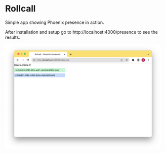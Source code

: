 # Rollcall

Simple app showing Phoenix presence in action.

After installation and setup go to http://localhost:4000/presence to see the
results.

![Screenshot showing presence](https://github.com/jacobat/rollcall/blob/master/docs/screenshot.png?raw=true)


